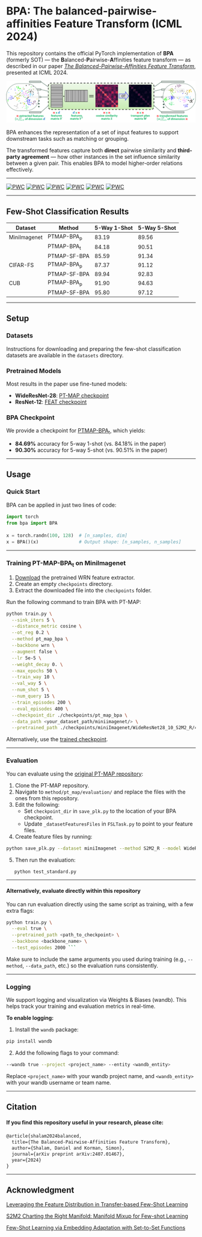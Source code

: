 # BPA: The balanced-pairwise-affinities Feature Transform (ICML 2024)

This repository contains the official PyTorch implementation of **BPA** (formerly SOT) — the **B**alanced-**P**airwise-**A**ffinities feature transform — as described in our paper [*The Balanced-Pairwise-Affinities Feature Transform*](https://arxiv.org/abs/2407.01467), presented at ICML 2024.

![BPA](bpa_workflow.png?raw=true)

BPA enhances the representation of a set of input features to support downstream tasks such as matching or grouping.

The transformed features capture both **direct** pairwise similarity and **third-party agreement** — how other instances in the set influence similarity between a given pair. This enables BPA to model higher-order relations effectively.

---

[![PWC](https://img.shields.io/endpoint.svg?url=https://paperswithcode.com/badge/the-self-optimal-transport-feature-transform/few-shot-image-classification-on-cifar-fs-5)](https://paperswithcode.com/sota/few-shot-image-classification-on-cifar-fs-5?p=the-self-optimal-transport-feature-transform)
[![PWC](https://img.shields.io/endpoint.svg?url=https://paperswithcode.com/badge/the-self-optimal-transport-feature-transform/few-shot-image-classification-on-cifar-fs-5-1)](https://paperswithcode.com/sota/few-shot-image-classification-on-cifar-fs-5-1?p=the-self-optimal-transport-feature-transform)
[![PWC](https://img.shields.io/endpoint.svg?url=https://paperswithcode.com/badge/the-self-optimal-transport-feature-transform/few-shot-image-classification-on-cub-200-5-1)](https://paperswithcode.com/sota/few-shot-image-classification-on-cub-200-5-1?p=the-self-optimal-transport-feature-transform)
[![PWC](https://img.shields.io/endpoint.svg?url=https://paperswithcode.com/badge/the-self-optimal-transport-feature-transform/few-shot-image-classification-on-cub-200-5)](https://paperswithcode.com/sota/few-shot-image-classification-on-cub-200-5?p=the-self-optimal-transport-feature-transform)
[![PWC](https://img.shields.io/endpoint.svg?url=https://paperswithcode.com/badge/the-self-optimal-transport-feature-transform/few-shot-image-classification-on-mini-2)](https://paperswithcode.com/sota/few-shot-image-classification-on-mini-2?p=the-self-optimal-transport-feature-transform)
[![PWC](https://img.shields.io/endpoint.svg?url=https://paperswithcode.com/badge/the-self-optimal-transport-feature-transform/few-shot-image-classification-on-mini-3)](https://paperswithcode.com/sota/few-shot-image-classification-on-mini-3?p=the-self-optimal-transport-feature-transform)

---

## Few-Shot Classification Results

| Dataset      | Method                 | 5-Way 1-Shot | 5-Way 5-Shot |
|--------------|------------------------|--------------|--------------|
| MiniImagenet | PTMAP-BPA<sub>p</sub>  | 83.19        | 89.56        |
|              | PTMAP-BPA<sub>t</sub>  | 84.18        | 90.51        |
|              | PTMAP-SF-BPA           | 85.59        | 91.34        |
| CIFAR-FS     | PTMAP-BPA<sub>p</sub>  | 87.37        | 91.12        |
|              | PTMAP-SF-BPA           | 89.94        | 92.83        |
| CUB          | PTMAP-BPA<sub>p</sub>  | 91.90        | 94.63        |
|              | PTMAP-SF-BPA           | 95.80        | 97.12        |

---

## Setup

### Datasets
Instructions for downloading and preparing the few-shot classification datasets are available in the `datasets` directory.

### Pretrained Models
Most results in the paper use fine-tuned models:

- **WideResNet-28**: [PT-MAP checkpoint](https://drive.google.com/file/d/1wVJlDnU00Gurs0pw54ZMqf4XsWhJWHIh/view)
- **ResNet-12**: [FEAT checkpoint](https://github.com/Sha-Lab/FEAT)

### BPA Checkpoint
We provide a checkpoint for [PTMAP-BPA<sub>t</sub>](https://drive.google.com/file/d/1wjh_EBQPYYHFjqoqlKCitcG9mjgkWFRw/view?usp=sharing), which yields:

- **84.69%** accuracy for 5-way 1-shot (vs. 84.18% in the paper)  
- **90.30%** accuracy for 5-way 5-shot (vs. 90.51% in the paper)

---

## Usage

### Quick Start

BPA can be applied in just two lines of code:

```python
import torch
from bpa import BPA

x = torch.randn(100, 128)  # [n_samples, dim]
x = BPA()(x)               # Output shape: [n_samples, n_samples]
```

---

### Training PT-MAP-BPA<sub>t</sub> on MiniImagenet

1. [Download](https://drive.google.com/file/d/1wVJlDnU00Gurs0pw54ZMqf4XsWhJWHIh/view) the pretrained WRN feature extractor.
2. Create an empty `checkpoints` directory.
3. Extract the downloaded file into the `checkpoints` folder.

Run the following command to train BPA with PT-MAP:

```bash
python train.py \
  --sink_iters 5 \
  --distance_metric cosine \
  --ot_reg 0.2 \
  --method pt_map_bpa \
  --backbone wrn \
  --augment false \
  --lr 5e-5 \
  --weight_decay 0. \
  --max_epochs 50 \
  --train_way 10 \
  --val_way 5 \
  --num_shot 5 \
  --num_query 15 \
  --train_episodes 200 \
  --eval_episodes 400 \
  --checkpoint_dir ./checkpoints/pt_map_bpa \
  --data_path <your_dataset_path/miniimagenet/> \
  --pretrained_path ./checkpoints/miniImagenet/WideResNet28_10_S2M2_R/470.tar
```

Alternatively, use the [trained checkpoint](https://drive.google.com/file/d/1wjh_EBQPYYHFjqoqlKCitcG9mjgkWFRw/view?usp=sharing).

---

### Evaluation

You can evaluate using the [original PT-MAP repository](https://github.com/yhu01/PT-MAP):

1. Clone the PT-MAP repository.
2. Navigate to `method/pt_map/evaluation/` and replace the files with the ones from this repository.
3. Edit the following:
   - Set `checkpoint_dir` in `save_plk.py` to the location of your BPA checkpoint.
   - Update `_datasetFeaturesFiles` in `FSLTask.py` to point to your feature files.
4. Create feature files by running:
```bash
python save_plk.py --dataset miniImagenet --method S2M2_R --model WideResNet28_10
```
5. Then run the evaluation:
```bash
   python test_standard.py
``` 

---

#### Alternatively, evaluate directly within this repository

You can run evaluation directly using the same script as training, with a few extra flags:

```bash
python train.py \
  --eval true \
  --pretrained_path <path_to_checkpoint> \
  --backbone <backbone_name> \
  --test_episodes 2000 ```
```

Make sure to include the same arguments you used during training (e.g., `--method`, `--data_path`, etc.) so the evaluation runs consistently.

---

### Logging
We support logging and visualization via Weights & Biases (wandb). This helps track your training and evaluation metrics in real-time.

**To enable logging:**

1. Install the `wandb` package:
```bash
pip install wandb
```

2. Add the following flags to your command:
```bash
--wandb true --project <project_name> --entity <wandb_entity>
```

Replace `<project_name>` with your wandb project name, and `<wandb_entity>` with your wandb username or team name.

---

## Citation

<p>

#### If you find this repository useful in your research, please cite:
    @article{shalam2024balanced,
      title={The Balanced-Pairwise-Affinities Feature Transform},
      author={Shalam, Daniel and Korman, Simon},
      journal={arXiv preprint arXiv:2407.01467},
      year={2024}
    }
    
</p>

---

## Acknowledgment
[Leveraging the Feature Distribution in Transfer-based Few-Shot Learning](https://github.com/yhu01/PT-MAP)

[S2M2 Charting the Right Manifold: Manifold Mixup for Few-shot Learning](https://arxiv.org/pdf/1907.12087.pdf)

[Few-Shot Learning via Embedding Adaptation with Set-to-Set Functions](https://arxiv.org/pdf/1812.03664.pdf)
